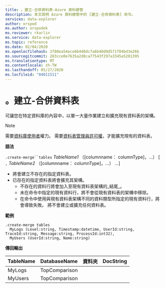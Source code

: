 ```yaml
---
title: 。建立-合併資料表-Azure 資料總管
description: 本文說明 Azure 資料總管中的 [建立-合併資料表] 命令。
services: data-explorer
author: orspod
ms.author: orspodek
ms.reviewer: rkarlin
ms.service: data-explorer
ms.topic: reference
ms.date: 02/04/2020
ms.openlocfilehash: 2f80ea54ece66440dc7a6b40d9d571f04bd3e26b
ms.sourcegitcommit: 283cce0e7635a2d8ca77543f297a3345a5201395
ms.translationtype: MT
ms.contentlocale: zh-TW
ms.lasthandoff: 05/27/2020
ms.locfileid: "84011511"
---
```

# <a name="create-merge-tables"></a>。建立-合併資料表

可讓您在特定資料庫的內容中，以單一大量作業建立和擴充現有資料表的架構。

> [!NOTE]
> 需要[資料庫使用者](../management/access-control/role-based-authorization.md)權力。
> 需要[資料表管理員許可權](../management/access-control/role-based-authorization.md)，才能擴充現有的資料表。

**語法**

`.create-merge``tables` *TableName1* （[columnname： columnType]，...） [ `,` *TableName2* （[columnname： columnType]，...） ...]

* 將會建立不存在的指定資料表。
* 已存在的指定資料表將會擴充其架構。
    * 不存在的資料行將會加入至現有資料表架構的_結尾_。
    * 未在命令中指定的現有資料行，將不會從現有資料表的架構中移除。
    * 在命令中使用與現有資料表架構不同的資料類型所指定的現有資料行，將會導致失敗。 將不會建立或擴充任何資料表。

**範例**

```kusto
.create-merge tables 
  MyLogs (Level:string, Timestamp:datetime, UserId:string, TraceId:string, Message:string, ProcessId:int32),
  MyUsers (UserId:string, Name:string)
```

**傳回輸出**

| TableName | DatabaseName  | 資料夾 | DocString |
|-----------|---------------|--------|-----------|
| MyLogs    | TopComparison |        |           |
| MyUsers   | TopComparison |        |           |
